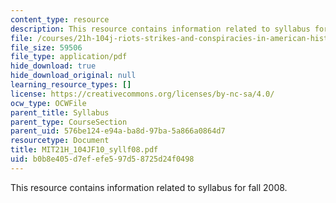 ```yaml
---
content_type: resource
description: This resource contains information related to syllabus for fall 2008.
file: /courses/21h-104j-riots-strikes-and-conspiracies-in-american-history-fall-2010/b0b8e405d7efefe597d58725d24f0498_MIT21H_104JF10_syllf08.pdf
file_size: 59506
file_type: application/pdf
hide_download: true
hide_download_original: null
learning_resource_types: []
license: https://creativecommons.org/licenses/by-nc-sa/4.0/
ocw_type: OCWFile
parent_title: Syllabus
parent_type: CourseSection
parent_uid: 576be124-e94a-ba8d-97ba-5a866a0864d7
resourcetype: Document
title: MIT21H_104JF10_syllf08.pdf
uid: b0b8e405-d7ef-efe5-97d5-8725d24f0498
---
```

This resource contains information related to syllabus for fall 2008.